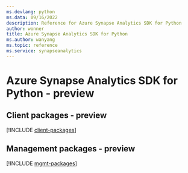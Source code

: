 ```yaml
---
ms.devlang: python
ms.data: 09/16/2022
description: Reference for Azure Synapse Analytics SDK for Python
author: wonner
title: Azure Synapse Analytics SDK for Python
ms.author: wanyang
ms.topic: reference
ms.service: synapseanalytics
---
```

# Azure Synapse Analytics SDK for Python - preview

## Client packages - preview
[!INCLUDE [client-packages](synapse-analytics-client-index.md)]
## Management packages - preview
[!INCLUDE [mgmt-packages](synapse-analytics-mgmt-index.md)]